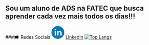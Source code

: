 ## Sou um aluno de ADS na FATEC que busca aprender cada vez mais todos os dias!!!
###:right_anger_bubble: Redes Sociais
<img src="logo.png" width="40"> [Linkedin](https://www.linkedin.com/in/yuri-matheus-lago-philomeno-026b38180/)
[![Top Langs](https://github-readme-stats.vercel.app/api/top-langs/?username=Ymlp&layout=compact)](https://github.com/anuraghazra/github-readme-stats)

